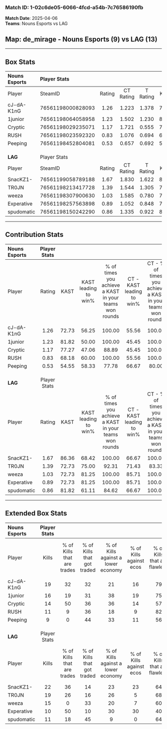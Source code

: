 ### Match ID: 1-02c6de05-6066-4fcd-a54b-7c76586190fb  
**Match Date**: 2025-04-06  
**Teams**: Nouns Esports vs LAG  

## **Map**: de_mirage - Nouns Esports (9) vs LAG (13)  
---  

## Box Stats  

| **Nouns Esports** | Player Stats      |        |           |          |       |       |       |         |        |      |     |
| :- | :- | :-: | :-: | :-: | :-: | :-: | :-: | :-: | :-: | :-: | :-: |
| Player            | SteamID           | Rating | CT Rating | T Rating | KAST  |  ADR  | Kills | Assists | Deaths | K/D  | HS% |
| cJ-dA-K1nG        | 76561198000828093 |  1.26  |   1.223   |  1.378   | 72.73 | 74.4  |  19   |    4    |   14   | 1.36 | 42  |
| 1junior           | 76561198064058958 |  1.23  |   1.502   |  1.230   | 81.82 | 82.5  |  16   |   10    |   15   | 1.07 | 31  |
| Cryptic           | 76561198029235071 |  1.17  |   1.721   |  0.555   | 77.27 | 87.1  |  14   |    6    |   13   | 1.08 | 57  |
| RUSH              | 76561198023592320 |  0.83  |   1.076   |  0.694   | 68.18 | 64.8  |  11   |    4    |   16   | 0.69 | 45  |
| Peeping           | 76561198452804081 |  0.53  |   0.657   |  0.692   | 54.55 | 50.3  |   9   |    3    |   19   | 0.47 | 55  |
|                   |                   |        |           |          |       |       |       |         |        |      |     |
|                   |                   |        |           |          |       |       |       |         |        |      |     |
|                   |                   |        |           |          |       |       |       |         |        |      |     |
| **LAG**           | Player Stats      |        |           |          |       |       |       |         |        |      |     |
| Player            | SteamID           | Rating | CT Rating | T Rating | KAST  |  ADR  | Kills | Assists | Deaths | K/D  | HS% |
| SnacKZ1-          | 76561199058789188 |  1.67  |   1.830   |  1.622   | 86.36 | 103.1 |  22   |    5    |   10   | 2.20 | 45  |
| TR0JN             | 76561198213417728 |  1.39  |   1.544   |  1.305   | 72.73 | 97.7  |  19   |    6    |   12   | 1.58 | 52  |
| weeza             | 76561198307900630 |  1.03  |   1.585   |  0.780   | 72.73 | 83.6  |  15   |    8    |   19   | 0.79 | 53  |
| Experative        | 76561198257563898 |  0.89  |   1.052   |  0.848   | 72.73 | 48.5  |  10   |    4    |   11   | 0.91 | 60  |
| spudomatic        | 76561198150242290 |  0.86  |   1.335   |  0.922   | 81.82 | 51.0  |  11   |    5    |   17   | 0.65 | 54  |
---  

## Contribution Stats  

| **Nouns Esports** | Player Stats |       |                      |                                                        |                           |                                                             |                          |                                                            |
| :- | :-: | :-: | :-: | :-: | :-: | :-: | :-: | :-: |
| Player            |    Rating    | KAST  | KAST leading to win% | % of times you achieve a KAST in your teams won rounds | CT - KAST leading to win% | CT - % of times you achieve a KAST in your teams won rounds | T - KAST leading to win% | T - % of times you achieve a KAST in your teams won rounds |
| cJ-dA-K1nG        |     1.26     | 72.73 |        56.25         |                         100.00                         |           55.56           |                           100.00                            |          57.14           |                           100.00                           |
| 1junior           |     1.23     | 81.82 |        50.00         |                         100.00                         |           45.45           |                           100.00                            |          57.14           |                           100.00                           |
| Cryptic           |     1.17     | 77.27 |        47.06         |                         88.89                          |           45.45           |                           100.00                            |          50.00           |                           75.00                            |
| RUSH              |     0.83     | 68.18 |        60.00         |                         100.00                         |           55.56           |                           100.00                            |          66.67           |                           100.00                           |
| Peeping           |     0.53     | 54.55 |        58.33         |                         77.78                          |           66.67           |                            80.00                            |          50.00           |                           75.00                            |
|                   |              |       |                      |                                                        |                           |                                                             |                          |                                                            |
|                   |              |       |                      |                                                        |                           |                                                             |                          |                                                            |
|                   |              |       |                      |                                                        |                           |                                                             |                          |                                                            |
| **LAG**           | Player Stats |       |                      |                                                        |                           |                                                             |                          |                                                            |
| Player            |    Rating    | KAST  | KAST leading to win% | % of times you achieve a KAST in your teams won rounds | CT - KAST leading to win% | CT - % of times you achieve a KAST in your teams won rounds | T - KAST leading to win% | T - % of times you achieve a KAST in your teams won rounds |
| SnacKZ1-          |     1.67     | 86.36 |        68.42         |                         100.00                         |           66.67           |                           100.00                            |          70.00           |                           100.00                           |
| TR0JN             |     1.39     | 72.73 |        75.00         |                         92.31                          |           71.43           |                            83.33                            |          77.78           |                           100.00                           |
| weeza             |     1.03     | 72.73 |        81.25         |                         100.00                         |           85.71           |                           100.00                            |          77.78           |                           100.00                           |
| Experative        |     0.89     | 72.73 |        81.25         |                         100.00                         |           85.71           |                           100.00                            |          77.78           |                           100.00                           |
| spudomatic        |     0.86     | 81.82 |        61.11         |                         84.62                          |           66.67           |                           100.00                            |          55.56           |                           71.43                            |
---  

## Extended Box Stats  

| **Nouns Esports** | Player Stats |                            |                            |                                    |                         |                              |                                 |        |                             |                                     |                          |                               |                            |
| :- | :-: | :-: | :-: | :-: | :-: | :-: | :-: | :-: | :-: | :-: | :-: | :-: | :-: |
| Player            |    Kills     | % of Kills that are trades | % of Kills that got traded | % of Kills against a lower economy | % of Kills against ecos | % of Kills that are flawless | % of Kills that are close duels | Deaths | % of Deaths that get traded | % of Deaths against a lower economy | % of Deaths against ecos | % of Deaths that are flawless | % of Deaths that are close |
| cJ-dA-K1nG        |      19      |             32             |             32             |                 21                 |           16            |              79              |                0                |   14   |              7              |                  0                  |            0             |              57               |             0              |
| 1junior           |      16      |             19             |             31             |                 38                 |           19            |              75              |                0                |   15   |             40              |                  7                  |            0             |              47               |             0              |
| Cryptic           |      14      |             50             |             36             |                 36                 |           14            |              57              |                0                |   13   |              8              |                  8                  |            8             |              62               |             15             |
| RUSH              |      11      |             9              |             36             |                 18                 |            9            |              82              |                9                |   16   |             19              |                 13                  |            6             |              63               |             13             |
| Peeping           |      9       |             0              |             44             |                 33                 |           11            |              56              |               11                |   19   |             32              |                 21                  |            11            |              74               |             5              |
|                   |              |                            |                            |                                    |                         |                              |                                 |        |                             |                                     |                          |                               |                            |
|                   |              |                            |                            |                                    |                         |                              |                                 |        |                             |                                     |                          |                               |                            |
|                   |              |                            |                            |                                    |                         |                              |                                 |        |                             |                                     |                          |                               |                            |
| **LAG**           | Player Stats |                            |                            |                                    |                         |                              |                                 |        |                             |                                     |                          |                               |                            |
| Player            |    Kills     | % of Kills that are trades | % of Kills that got traded | % of Kills against a lower economy | % of Kills against ecos | % of Kills that are flawless | % of Kills that are close duels | Deaths | % of Deaths that get traded | % of Deaths against a lower economy | % of Deaths against ecos | % of Deaths that are flawless | % of Deaths that are close |
| SnacKZ1-          |      22      |             36             |             14             |                 23                 |           23            |              64              |                0                |   10   |             40              |                 20                  |            0             |              80               |             0              |
| TR0JN             |      19      |             26             |             16             |                 26                 |            5            |              68              |               16                |   12   |             17              |                 25                  |            8             |              67               |             8              |
| weeza             |      15      |             0              |             33             |                 20                 |            7            |              60              |                7                |   19   |             26              |                 11                  |            0             |              74               |             5              |
| Experative        |      10      |             50             |             10             |                 30                 |           30            |              40              |               10                |   11   |             27              |                 27                  |            9             |              109              |             0              |
| spudomatic        |      11      |             18             |             45             |                 9                  |            0            |              64              |                0                |   17   |             59              |                 18                  |            6             |              65               |             0              |
